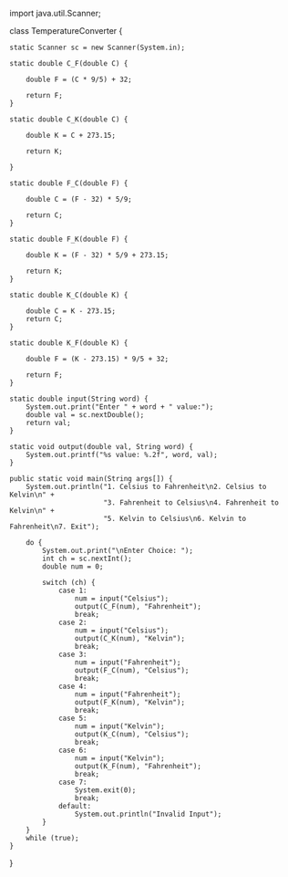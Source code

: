 
import java.util.Scanner;

class TemperatureConverter {

    static Scanner sc = new Scanner(System.in);
    
    static double C_F(double C) {
    
        double F = (C * 9/5) + 32;
        
        return F;
    }
    
    static double C_K(double C) {
    
        double K = C + 273.15;
        
        return K;
        
    }
    
    static double F_C(double F) {
    
        double C = (F - 32) * 5/9;
        
        return C;
    }

    static double F_K(double F) {
    
        double K = (F - 32) * 5/9 + 273.15;
        
        return K;
    } 
    
    static double K_C(double K) {
    
        double C = K - 273.15;
        return C;
    }
    
    static double K_F(double K) {
    
        double F = (K - 273.15) * 9/5 + 32;
        
        return F;
    }

    static double input(String word) {
        System.out.print("Enter " + word + " value:");
        double val = sc.nextDouble();
        return val;
    }

    static void output(double val, String word) {
        System.out.printf("%s value: %.2f", word, val);
    }

    public static void main(String args[]) {
        System.out.println("1. Celsius to Fahrenheit\n2. Celsius to Kelvin\n" +
                           "3. Fahrenheit to Celsius\n4. Fahrenheit to Kelvin\n" +
                           "5. Kelvin to Celsius\n6. Kelvin to Fahrenheit\n7. Exit");

        do {
            System.out.print("\nEnter Choice: ");
            int ch = sc.nextInt();
            double num = 0;

            switch (ch) {
                case 1:
                    num = input("Celsius");
                    output(C_F(num), "Fahrenheit");
                    break;
                case 2:
                    num = input("Celsius");
                    output(C_K(num), "Kelvin");
                    break;
                case 3:
                    num = input("Fahrenheit");
                    output(F_C(num), "Celsius");
                    break;
                case 4:
                    num = input("Fahrenheit");
                    output(F_K(num), "Kelvin");
                    break;
                case 5:
                    num = input("Kelvin");
                    output(K_C(num), "Celsius");
                    break;
                case 6:
                    num = input("Kelvin");
                    output(K_F(num), "Fahrenheit");
                    break;
                case 7:
                    System.exit(0);
                    break;
                default:
                    System.out.println("Invalid Input");
            }
        } 
        while (true);
    }
}
